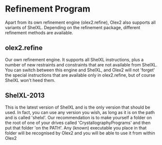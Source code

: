 # Refinement Program 
Apart from its own refinement engine (olex2.refine), Olex2 also supports all variants of ShelXL. Depending on the refinement package, different refinement methods are available. 

## olex2.refine  
Our own refinement engine. It supports all ShelXL instructions, plus a number of new restraints and constraints that are not available from ShelXL. You can switch between this engine and ShelXL, and Olex2 will not 'forget' the special instructions that are available only in olex2.refine, but of course ShelXL won't heed them. 

## ShelXL-2013  
This is the latest version of ShelXL and is the only version that should be used. In fact, you can use any version you wish, as long as it is on the path and is called 'shelxl'. Our recommendation is to make yourself a folder on the root of one of your drives called 'CrystallographyPrograms' and then put that folder 'on the PATH'. Any (known) executable you place in that folder will be recognised by Olex2 and you will be able to use it from within Olex2 
